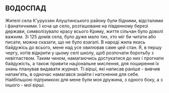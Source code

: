 ## ВОДОСПАД

Жителі села К’уруозен Алуштинського району були бідними, відсталими і фанатичними.
І хоча це село, розташоване на південному березі держави, символізувало красу всього Криму, життя сільчан було доволі важким.
Зі 125 домів села, було дуже мало тих, хто міг би читати або писати, можна сказати, що не було взагалі.
В народі жила якась байдужісь до всього, мене над усе хвилював саме цей стан.
Я, в першу чергу, хотів відкрити у цьому селі школу, щоб розпочати боротьбу з невіглаством.
Таким чином, намагаючись достукатися до них і прогнати байдужість, а також привити національне мислення, для поширення їх знань планував видавати журнал.
Ті вірші, які написав раніше - вивчив напам'ять, в одночас намагався знайти і натхнення для себе.
Найбільшою підтримкою для мене були моя дружина, з одного боку, а з іншого - мої вірші.
